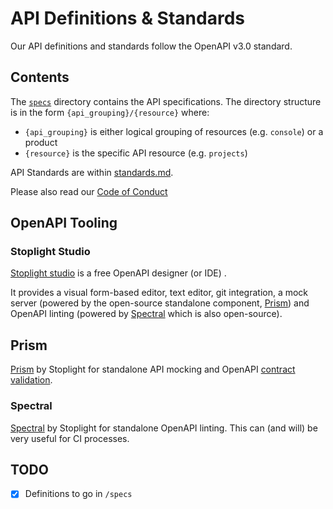 # API Definitions & Standards

Our API definitions and standards follow the OpenAPI v3.0 standard.

## Contents

The [`specs`](specs/) directory contains the API specifications. The directory structure is in the form `{api_grouping}/{resource}` where:

* `{api_grouping}` is either logical grouping of resources (e.g. `console`) or a product
* `{resource}` is the specific API resource (e.g. `projects`)

API Standards are within [standards.md](standards.md).

Please also read our [Code of Conduct](code_of_conduct.md)

## OpenAPI Tooling

### Stoplight Studio

[Stoplight studio](https://stoplight.io/studio/) is a free OpenAPI designer (or IDE) .

It provides a visual form-based editor, text editor, git integration, a mock server (powered by the open-source standalone component, [Prism](https://github.com/stoplightio/prism)) and OpenAPI linting (powered by [Spectral](https://github.com/stoplightio/spectral) which is also open-source).

## Prism

[Prism](https://github.com/stoplightio/prism) by Stoplight for standalone API mocking and OpenAPI [contract validation](https://github.com/stoplightio/prism/blob/master/docs/guides/02-request-validation.md).

### Spectral

[Spectral](https://github.com/stoplightio/spectral) by Stoplight for standalone OpenAPI linting. This can (and will) be very useful for CI processes.

## TODO

- [x] Definitions to go in `/specs`
